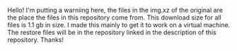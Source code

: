 Hello! I'm putting a warniing here, the files in the img.xz of the original are the place the files in this repository come from. This download size for all files is 1.1 gb in size. I made this mainly to get it to work on a virtual machine. The restore files will be in the repository linked in the description of this repository. Thanks!
